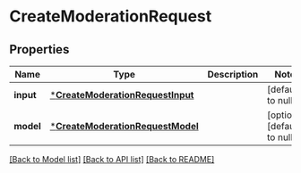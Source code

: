 # CreateModerationRequest

## Properties
Name | Type | Description | Notes
------------ | ------------- | ------------- | -------------
**input** | [***CreateModerationRequestInput**](CreateModerationRequest_input.md) |  | [default to null]
**model** | [***CreateModerationRequestModel**](CreateModerationRequest_model.md) |  | [optional] [default to null]

[[Back to Model list]](../README.md#documentation-for-models) [[Back to API list]](../README.md#documentation-for-api-endpoints) [[Back to README]](../README.md)



